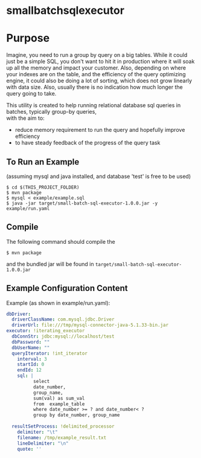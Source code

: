 smallbatchsqlexecutor
=====================

# Purpose

Imagine, you need to run a group by query on a big tables.  While it could just be a simple SQL, you don't want 
to hit it in production where it will soak up all the memory and impact your customer.  Also, depending on where 
your indexes are on the table, and the efficiency of the query optimizing engine, it could also be doing a lot of 
sorting, which does not grow linearly with data size.  Also, usually there is no indication how much longer the query 
going to take.

This utility is created to help running relational database sql queries in batches, typically group-by queries,  
with the aim to:

* reduce memory requirement to run the query and hopefully improve efficiency
* to have steady feedback of the progress of the query task


## To Run an Example
(assuming mysql and java installed, and database 'test' is free to be used)

```shell
$ cd $(THIS_PROJECT_FOLDER)
$ mvn package
$ mysql < example/example.sql
$ java -jar target/small-batch-sql-executor-1.0.0.jar -y example/run.yaml 
```

## Compile
The following command should compile the 
```shell
$ mvn package
```
and the bundled jar will be found in `target/small-batch-sql-executor-1.0.0.jar`





## Example Configuration Content

Example (as shown in example/run.yaml):
```yaml
dbDriver: 
  driverClassName: com.mysql.jdbc.Driver
  driverUrl: file:///tmp/mysql-connector-java-5.1.33-bin.jar
executor: !iterating_executor
  dbConnStr: jdbc:mysql://localhost/test
  dbPassword: ""
  dbUserName: ""
  queryIterator: !int_iterator
    interval: 3
    startId: 0
    endId: 12
    sql: |
          select
          date_number,
          group_name, 
          sum(val) as sum_val
          from  example_table
          where date_number >= ? and date_number< ?
          group by date_number, group_name
          
  resultSetProcess: !delimited_processor 
    delimiter: "\t" 
    filename: /tmp/example_result.txt
    lineDelimiter: "\n"
    quote: ''


```
